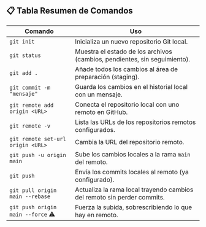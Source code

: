 ## 📋 Tabla Resumen de Comandos

| Comando                           | Uso                                                                       |
| --------------------------------- | ------------------------------------------------------------------------- |
| `git init`                        | Inicializa un nuevo repositorio Git local.                                |
| `git status`                      | Muestra el estado de los archivos (cambios, pendientes, sin seguimiento). |
| `git add .`                       | Añade todos los cambios al área de preparación (staging).                 |
| `git commit -m "mensaje"`         | Guarda los cambios en el historial local con un mensaje.                  |
| `git remote add origin <URL>`     | Conecta el repositorio local con uno remoto en GitHub.                    |
| `git remote -v`                   | Lista las URLs de los repositorios remotos configurados.                  |
| `git remote set-url origin <URL>` | Cambia la URL del repositorio remoto.                                     |
| `git push -u origin main`         | Sube los cambios locales a la rama `main` del remoto.                     |
| `git push`                        | Envía los commits locales al remoto (ya configurado).                     |
| `git pull origin main --rebase`   | Actualiza la rama local trayendo cambios del remoto sin perder commits.   |
| `git push origin main --force` ⚠️ | Fuerza la subida, sobrescribiendo lo que hay en remoto.                   |

